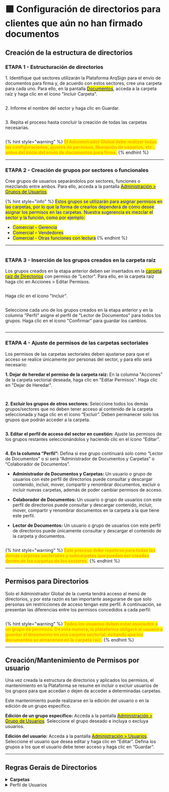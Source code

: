 # 🟪 Configuración de directorios para clientes que aún no han firmado documentos

## Creación de la estructura de directorios

### ETAPA 1 - Estructuración de directorios

1\. Identifique qué sectores utilizarán la Plataforma ArqSign para el envío de documentos para firma y, de acuerdo con estos sectores, cree una carpeta para cada uno. Para ello, en la pantalla [<mark style="color:blue;">Documentos</mark>](./), acceda a la carpeta raíz y haga clic en el ícono "Incluir Carpeta".

<figure><img src="../../.gitbook/assets/image (695).png" alt=""><figcaption></figcaption></figure>

2\. Informe el nombre del sector y haga clic en Guardar.

<figure><img src="../../.gitbook/assets/image (696).png" alt=""><figcaption></figcaption></figure>

3\. Repita el proceso hasta concluir la creación de todas las carpetas necesarias.

<figure><img src="../../.gitbook/assets/image (697).png" alt=""><figcaption></figcaption></figure>

{% hint style="warning" %}
<mark style="color:orange;">**El Administrador Global debe realizar todas las configuraciones, ajustes de permisos, liberación de usuarios, etc., antes del inicio del envío de documentos para firma.**</mark>
{% endhint %}

***

### ETAPA 2 - Creación de grupos por sectores o funcionales

Cree grupos de usuarios separándolos por sectores, funciones o mezclando entre ambos. Para ello, acceda a la pantalla [<mark style="color:blue;">Administración > Grupos de Usuarios</mark>](../../administracao/administracao/grupo-de-usuarios.md).

{% hint style="info" %}
<mark style="color:blue;">Estos grupos se utilizarán para asignar permisos en las carpetas, por lo que la forma de crearlos dependerá de cómo desee asignar los permisos en las carpetas. Nuestra sugerencia es mezclar el sector y la función, como por ejemplo:</mark>

* <mark style="color:blue;">Comercial – Gerencia</mark>
* <mark style="color:blue;">Comercial – Vendedores</mark>
* <mark style="color:blue;">Comercial - Otras funciones con lectura</mark>
{% endhint %}

***

<figure><img src="../../.gitbook/assets/image (698).png" alt=""><figcaption></figcaption></figure>

### ETAPA 3 - Inserción de los grupos creados en la carpeta raíz

Los grupos creados en la etapa anterior deben ser insertados en la [<mark style="color:blue;">carpeta raíz de Directorios</mark>](./#pasta-raiz-de-diretorios) con permiso de "Lector". Para ello, en la carpeta raíz haga clic en Acciones > Editar Permisos.

<figure><img src="../../.gitbook/assets/image (699).png" alt=""><figcaption></figcaption></figure>

Haga clic en el ícono "Incluir".

<figure><img src="../../.gitbook/assets/image (700).png" alt=""><figcaption></figcaption></figure>

Seleccione cada uno de los grupos creados en la etapa anterior y en la columna "Perfil" asigne el perfil de "Lector de Documentos" para todos los grupos. Haga clic en el ícono "Confirmar" para guardar los cambios.

<figure><img src="../../.gitbook/assets/image (701).png" alt=""><figcaption></figcaption></figure>

***

### ETAPA 4 - Ajuste de permisos de las carpetas sectoriales

Los permisos de las carpetas sectoriales deben ajustarse para que el acceso se realice únicamente por personas del sector, y para ello será necesario:

**1. Dejar de heredar el permiso de la carpeta raíz:** En la columna "Acciones" de la carpeta sectorial deseada, haga clic en "Editar Permisos". Haga clic en "Dejar de Heredar".

<figure><img src="../../.gitbook/assets/image (702).png" alt=""><figcaption></figcaption></figure>

<figure><img src="../../.gitbook/assets/image (704).png" alt=""><figcaption></figcaption></figure>

**2. Excluir los grupos de otros sectores:** Seleccione todos los demás grupos/sectores que no deben tener acceso al contenido de la carpeta seleccionada y haga clic en el ícono “Excluir”. Deben permanecer solo los grupos que podrán acceder a la carpeta.

<figure><img src="../../.gitbook/assets/image (705).png" alt=""><figcaption></figcaption></figure>

**3. Editar el perfil de acceso del sector en cuestión:** Ajuste las permisos de los grupos restantes seleccionándolos y haciendo clic en el ícono “Editar”.

<figure><img src="../../.gitbook/assets/image (706).png" alt=""><figcaption></figcaption></figure>

**4. En la columna “Perfil”:** Defina si ese grupo continuará solo como “Lector de Documentos” o si será “Administrador de Documentos y Carpetas” o “Colaborador de Documentos”.

* **Administrador de Documentos y Carpetas:** Un usuario o grupo de usuarios con este perfil de directorios puede consultar y descargar contenido, incluir, mover, compartir y renombrar documentos, excluir o incluir nuevas carpetas, además de poder cambiar permisos de acceso.
* **Colaborador de Documentos:** Un usuario o grupo de usuarios con este perfil de directorios puede consultar y descargar contenido, incluir, mover, compartir y renombrar documentos en la carpeta a la que tiene este perfil.&#x20;
*   **Lector de Documentos:** Un usuario o grupo de usuarios con este perfil de directorios puede únicamente consultar y descargar el contenido de la carpeta y documentos.

    <figure><img src="../../.gitbook/assets/image (707).png" alt=""><figcaption></figcaption></figure>

{% hint style="warning" %}
<mark style="color:orange;">**Este proceso debe repetirse para todas las demás carpetas sectoriales y subcarpetas que puedan ser creadas dentro de las carpetas de los sectores.**</mark>
{% endhint %}

***

## Permisos para Directorios

Solo el Administrador Global de la cuenta tendrá acceso al menú de directorios, y por esta razón es tan importante asegurarse de que solo personas sin restricciones de acceso tengan este perfil. A continuación, se presentan las diferencias entre los permisos concedidos a cada perfil:

<figure><img src="../../.gitbook/assets/image (708).png" alt=""><figcaption></figcaption></figure>

{% hint style="warning" %}
<mark style="color:orange;">**Todos los usuarios deben estar asociados a un grupo de permisos. De esta manera, la plataforma obligará al usuario a guardar el documento en una carpeta sectorial, evitando que los documentos se almacenen en la carpeta raíz.**</mark>
{% endhint %}

***

## Creación/Mantenimiento de Permisos por usuario

Una vez creada la estructura de directorios y aplicados los permisos, el mantenimiento en la Plataforma se resume en incluir o excluir usuarios de los grupos para que accedan o dejen de acceder a determinadas carpetas.

Este mantenimiento puede realizarse en la edición del usuario o en la edición de un grupo específico.

**Edición de un grupo específico:** Acceda a la pantalla [<mark style="color:blue;">Administración > Grupo de Usuarios</mark>](../../administracao/administracao/grupo-de-usuarios.md). Seleccione el grupo deseado e incluya o excluya usuarios.

**Edición del usuario:** Acceda a la pantalla [<mark style="color:blue;">Administración > Usuarios</mark>](https://app.gitbook.com/s/zDlPVk00J5AKVvFiB3dg/sending-and-signing-a-document/sending-documents). Seleccione el usuario que desea editar y haga clic en “Editar”. Defina los grupos a los que el usuario debe tener acceso y haga clic en “Guardar”.

***

## Regras Gerais de Directorios

<details>

<summary><strong>Carpetas</strong></summary>

1. Toda cuenta al ser creada, automáticamente tendrá una carpeta raíz asociada.
2. La carpeta raíz creada automáticamente por la plataforma recibe el nombre de la cuenta y puede ser renombrada posteriormente por su Administrador Global.
3. &#x20;Para cada cuenta se permite una única carpeta raíz. Las demás carpetas deben ser creadas obligatoriamente dentro de la carpeta raíz.
4. Los documentos exhibidos en "Directorios" son solamente aquellos con estado "Concluido" y que no estén "Eliminados", es decir, si el documento está en proceso de firma no aparecerá en el directorio.

</details>

<details>

<summary>Perfil de Usuarios</summary>

1. El perfil del usuario Administrador Global tiene acceso total al directorio de documentos, siempre que el plan de la cuenta tenga acceso a la funcionalidad de directorios.
2. El perfil de usuario Remitente de Documentos tendrá acceso a la navegación en las carpetas si forma parte de algún grupo que tenga permiso de al menos lectura.

</details>
